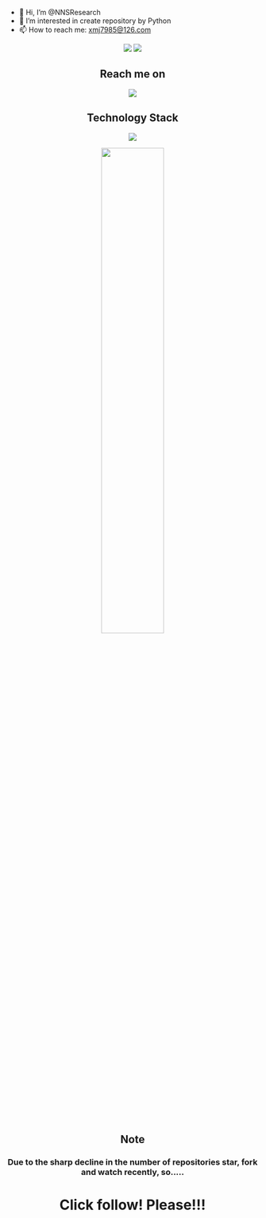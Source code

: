 - 👋 Hi, I’m @NNSResearch
- 👀 I’m interested in create repository by Python
- 📫 How to reach me: xmj7985@126.com

<!---
NNSResearch/NNSResearch is a ✨ special ✨ repository because its `README.md` (this file) appears on your GitHub profile.
You can click the Preview link to take a look at your changes.
--->

<p align = "center">
  <img src = "https://github-readme-stats.vercel.app/api?username=NNSResearch&show_icons=true&theme=tokyonight&line_height=27">
  <img src = "https://github-readme-stats.vercel.app/api/top-langs/?username=NNSResearch&theme=radical">
</p>

<h2 align="center">Reach me on </h2>
<p align="center">
<img src="https://img.shields.io/badge/-GitHub-black?style=flat-square&logo=github"/>
</p>
<p align="center">
<h2 align="center">Technology Stack</h2>

 
<p align = "center">
 <img src="https://activity-graph.herokuapp.com/graph?username=NNSResearch&theme=redical">
</p>

<p align = "center">
<img width="50%" src="https://github-readme-streak-stats.herokuapp.com/?user=NNSResearch&show_icons=true&locale=en&layout=compact&theme=radical&line_height=0" />
</p>

<h2 align="center">Note
<h3 align="center">Due to the sharp decline in the number of repositories star, fork and watch recently, so.....</h3>
<h1 align="center">Click follow! Please!!!</h1>
</h2>
